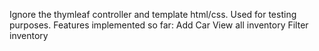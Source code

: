 Ignore the thymleaf controller and template html/css. Used for testing purposes.
Features implemented so far:
Add Car
View all inventory
Filter inventory
